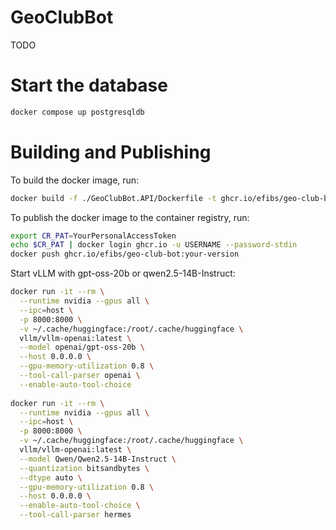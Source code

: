 # GeoClubBot
TODO

# Start the database

```bash
docker compose up postgresqldb
```

# Building and Publishing

To build the docker image, run:
```bash
docker build -f ./GeoClubBot.API/Dockerfile -t ghcr.io/efibs/geo-club-bot:your-version .
```

To publish the docker image to the container registry, run:
```bash
export CR_PAT=YourPersonalAccessToken
echo $CR_PAT | docker login ghcr.io -u USERNAME --password-stdin
docker push ghcr.io/efibs/geo-club-bot:your-version
```

Start vLLM with gpt-oss-20b or qwen2.5-14B-Instruct:
```bash
docker run -it --rm \
  --runtime nvidia --gpus all \
  --ipc=host \
  -p 8000:8000 \
  -v ~/.cache/huggingface:/root/.cache/huggingface \
  vllm/vllm-openai:latest \
  --model openai/gpt-oss-20b \
  --host 0.0.0.0 \
  --gpu-memory-utilization 0.8 \
  --tool-call-parser openai \
  --enable-auto-tool-choice
  
docker run -it --rm \
  --runtime nvidia --gpus all \
  --ipc=host \
  -p 8000:8000 \
  -v ~/.cache/huggingface:/root/.cache/huggingface \
  vllm/vllm-openai:latest \
  --model Qwen/Qwen2.5-14B-Instruct \
  --quantization bitsandbytes \
  --dtype auto \
  --gpu-memory-utilization 0.8 \
  --host 0.0.0.0 \
  --enable-auto-tool-choice \
  --tool-call-parser hermes
```